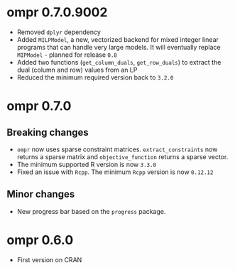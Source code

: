 # ompr 0.7.0.9002

* Removed `dplyr` dependency
* Added `MILPModel`, a new, vectorized backend for mixed integer linear programs that can handle very large models. It will eventually replace `MIPModel` - planned for release `0.8`
* Added two functions (`get_column_duals`, `get_row_duals`) to extract the dual (column and row) values from an LP
* Reduced the minimum required version back to `3.2.0`

# ompr 0.7.0

## Breaking changes

* `ompr` now uses sparse constraint matrices. `extract_constraints` now returns a sparse matrix and `objective_function` returns a sparse vector.
* The minimum supported R version is now `3.3.0`
* Fixed an issue with `Rcpp`. The minimum `Rcpp` version is now `0.12.12`

## Minor changes

* New progress bar based on the `progress` package.

# ompr 0.6.0

* First version on CRAN


